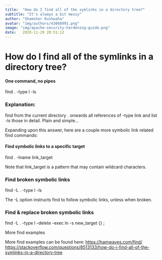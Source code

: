 ```yaml
---
title:  "How do I find all of the symlinks in a directory tree?"
subtitle: "It's always a bit messy"
author: "Shamsher Kushwaha"
avatar: "img/authors/43068991.png"
image: "img/apache-security-hardening-guide.png"
date:   2020-11-29 20:51:12
---
```


#                                  How do I find all of the symlinks in a directory tree?




#### One command, no pipes

find . -type l -ls

### Explanation: 
find from the current directory . onwards all references of -type link and list -ls those in detail. Plain and simple...

Expanding upon this answer, here are a couple more symbolic link related find commands:

#### Find symbolic links to a specific target
   find . -lname link_target 
   
Note that link_target is a pattern that may contain wildcard characters.

### Find broken symbolic links

find -L . -type l -ls

The -L option instructs find to follow symbolic links, unless when broken.

### Find & replace broken symbolic links

find -L . -type l -delete -exec ln -s new_target {} \;

More find examples

More find examples can be found here: https://hamwaves.com/find/
https://stackoverflow.com/questions/8513133/how-do-i-find-all-of-the-symlinks-in-a-directory-tree
